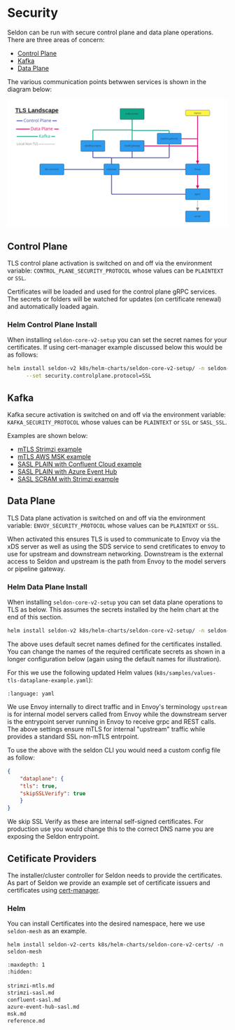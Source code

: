 # Security

Seldon can be run with secure control plane and data plane operations. There are three areas of concern:

 * [Control Plane](#control-plane)
 * [Kafka](#kafka)
 * [Data Plane](#data-plane)

The various communication points betwwen services is shown in the diagram below:

![networking](networking.jpg)

## Control Plane

TLS control plane activation is switched on and off via the environment variable: `CONTROL_PLANE_SECURITY_PROTOCOL` whose values can be `PLAINTEXT` or `SSL`.

Certificates will be loaded and used for the control plane gRPC services. The secrets or folders will be watched for updates (on certificate renewal) and automatically loaded again.

### Helm Control Plane Install

When installing `seldon-core-v2-setup` you can set the secret names for your certificates. If using cert-manager example discussed below this would be as follows:

```bash
helm install seldon-v2 k8s/helm-charts/seldon-core-v2-setup/ -n seldon-mesh \
      --set security.controlplane.protocol=SSL
```

## Kafka

Kafka secure activation is switched on and off via the environment variable: `KAFKA_SECURITY_PROTOCOL` whose values can be `PLAINTEXT` or `SSL` or `SASL_SSL`.

Examples are shown below:

 * [mTLS Strimzi example](strimzi-mtls.md)
 * [mTLS AWS MSK example](msk.md)
 * [SASL PLAIN with Confluent Cloud example](confluent-sasl.md)
 * [SASL PLAIN with Azure Event Hub](azure-event-hub-sasl.md)
 * [SASL SCRAM with Strimzi example](strimzi-sasl.md)

## Data Plane

TLS Data plane activation is switched on and off via the environment variable: `ENVOY_SECURITY_PROTOCOL` whose values can be `PLAINTEXT` or `SSL`.

When activated this ensures TLS is used to communicate to Envoy via the xDS server as well as using the SDS service to send cretificates to envoy to use for  upstream and downstream networking. Downstream is the external access to Seldon and upstream is the path from Envoy to the model servers or pipeline gateway.

### Helm Data Plane Install

When installing `seldon-core-v2-setup` you can set data plane operations to TLS as below. This assumes the secrets installed by the helm chart at the end of this section.

```bash
helm install seldon-v2 k8s/helm-charts/seldon-core-v2-setup/ -n seldon-mesh --set security.envoy.protocol=SSL
```

The above uses default secret names defined for the certificates installed. You can change the names of the required certificate secrets as shown in a longer configuration below (again using the default names for illustration).

For this we use the following updated Helm values (`k8s/samples/values-tls-dataplane-example.yaml`):

```{literalinclude} ../../../../../../k8s/samples/values-tls-dataplane-example.yaml
:language: yaml
```

We use Envoy internally to direct traffic and in Envoy's terminology `upstream` is for internal model servers called from Envoy while the downstream server is the entrypoint server running in Envoy to receive grpc and REST calls. The above settings ensure mTLS for internal "upstream" traffic while provides a standard SSL non-mTLS entrpoint.

To use the above with the seldon CLI you would need a custom config file as follow:

```json
{
    "dataplane": {
	"tls": true,
	"skipSSLVerify": true
    }
}

```

We skip SSL Verify as these are internal self-signed certificates. For production use you would change this to the correct DNS name you are exposing the Seldon entrypoint.

## Cetificate Providers

The installer/cluster controller for Seldon needs to provide the certificates. As part of Seldon we provide an example set of certificate issuers and certificates using [cert-manager](https://cert-manager.io/).

### Helm

You can install Certificates into the desired namespace, here we use `seldon-mesh` as an example.

```
helm install seldon-v2-certs k8s/helm-charts/seldon-core-v2-certs/ -n seldon-mesh
```

```{toctree}
:maxdepth: 1
:hidden:

strimzi-mtls.md
strimzi-sasl.md
confluent-sasl.md
azure-event-hub-sasl.md
msk.md
reference.md
```
